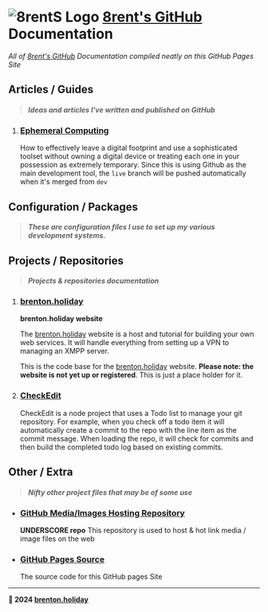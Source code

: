 # ![8rentS Logo](https://raw.githubusercontent.com/8rents/_/i/h1/jimi.png) [8rent's GitHub](https://github.com/8rentS) Documentation

 *All of [8rent's GitHub](https://github.com/8rentS) Documentation compiled neatly on this GitHub Pages Site*

## Articles / Guides

> #### *Ideas and articles I've written and published on GitHub*

1. ### [Ephemeral Computing](#)

   How to effectively leave a digital footprint and use a sophisticated toolset without owning a digital device or treating each one in your possession as extremely temporary. Since this is using Github as the main development tool, the `live` branch will be pushed automatically when it's merged from `dev` 

## Configuration / Packages

> #### *These are configuration files I use to set up my various development systems.*

## Projects / Repositories

> #### *Projects & repositories documentation*

1. ### [brenton.holiday](brenton.holiday/)

   __brenton.holiday website__    

   The [brenton.holiday](#) website is a host and tutorial for building your own web services. It will handle everything from setting up a VPN to managing an XMPP server.   

   This is the code base for the [brenton.holiday](#) website. __Please note: the website is not yet up or registered__. This is just a place holder for it. 

2. ### [CheckEdit](checkedit/)

   CheckEdit is a node project that uses a Todo list to manage your git repository. For example, when you check off a todo item it will automatically create a commit to the repo with the line item as the commit message. When loading the repo, it will check for commits and then build the completed todo log based on existing commits. 

## Other / Extra

> #### *Nifty other project files that may be of some use*

- ### [GitHub Media/Images Hosting Repository](/_)

  **UNDERSCORE repo**
  This repository is used to host & hot link media / image files on the web

- ### [GitHub Pages Source](https://8rents.github.io/8rentS.github.io)

  The source code for this GitHub pages Site

---

**🤍 2024 [brenton.holiday](https://brenton.holiday)**